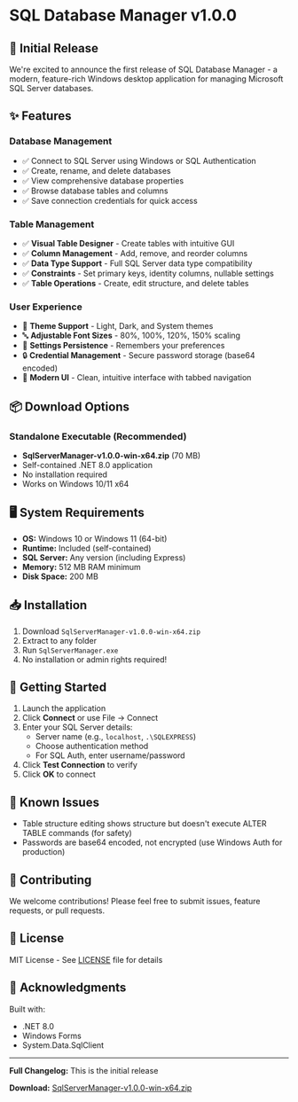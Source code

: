 # SQL Database Manager v1.0.0

## 🎉 Initial Release

We're excited to announce the first release of SQL Database Manager - a modern, feature-rich Windows desktop application for managing Microsoft SQL Server databases.

## ✨ Features

### Database Management
- ✅ Connect to SQL Server using Windows or SQL Authentication
- ✅ Create, rename, and delete databases
- ✅ View comprehensive database properties
- ✅ Browse database tables and columns
- ✅ Save connection credentials for quick access

### Table Management
- ✅ **Visual Table Designer** - Create tables with intuitive GUI
- ✅ **Column Management** - Add, remove, and reorder columns
- ✅ **Data Type Support** - Full SQL Server data type compatibility
- ✅ **Constraints** - Set primary keys, identity columns, nullable settings
- ✅ **Table Operations** - Create, edit structure, and delete tables

### User Experience
- 🎨 **Theme Support** - Light, Dark, and System themes
- 🔤 **Adjustable Font Sizes** - 80%, 100%, 120%, 150% scaling
- 💾 **Settings Persistence** - Remembers your preferences
- 🔒 **Credential Management** - Secure password storage (base64 encoded)
- 🚀 **Modern UI** - Clean, intuitive interface with tabbed navigation

## 📦 Download Options

### Standalone Executable (Recommended)
- **SqlServerManager-v1.0.0-win-x64.zip** (70 MB)
- Self-contained .NET 8.0 application
- No installation required
- Works on Windows 10/11 x64

## 🖥️ System Requirements

- **OS:** Windows 10 or Windows 11 (64-bit)
- **Runtime:** Included (self-contained)
- **SQL Server:** Any version (including Express)
- **Memory:** 512 MB RAM minimum
- **Disk Space:** 200 MB

## 📥 Installation

1. Download `SqlServerManager-v1.0.0-win-x64.zip`
2. Extract to any folder
3. Run `SqlServerManager.exe`
4. No installation or admin rights required!

## 🚀 Getting Started

1. Launch the application
2. Click **Connect** or use File → Connect
3. Enter your SQL Server details:
   - Server name (e.g., `localhost`, `.\SQLEXPRESS`)
   - Choose authentication method
   - For SQL Auth, enter username/password
4. Click **Test Connection** to verify
5. Click **OK** to connect

## 🐛 Known Issues

- Table structure editing shows structure but doesn't execute ALTER TABLE commands (for safety)
- Passwords are base64 encoded, not encrypted (use Windows Auth for production)

## 🤝 Contributing

We welcome contributions! Please feel free to submit issues, feature requests, or pull requests.

## 📄 License

MIT License - See [LICENSE](LICENSE) file for details

## 🙏 Acknowledgments

Built with:
- .NET 8.0
- Windows Forms
- System.Data.SqlClient

---

**Full Changelog:** This is the initial release

**Download:** [SqlServerManager-v1.0.0-win-x64.zip](../../releases/download/v1.0.0/SqlServerManager-v1.0.0-win-x64.zip)
